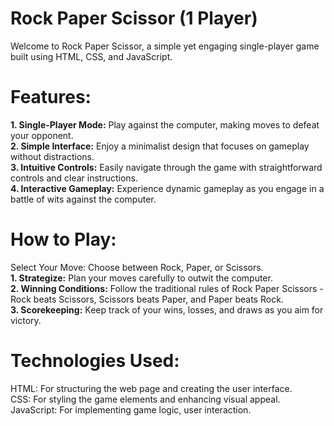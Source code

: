 # Rock Paper Scissor (1 Player)
Welcome to Rock Paper Scissor, a simple yet engaging single-player game built using HTML, CSS, and JavaScript.

# Features:
**1. Single-Player Mode:** Play against the computer, making moves to defeat your opponent.  <br/>
**2. Simple Interface:** Enjoy a minimalist design that focuses on gameplay without distractions.  <br/>
**3. Intuitive Controls:** Easily navigate through the game with straightforward controls and clear instructions.  <br/>
**4. Interactive Gameplay:** Experience dynamic gameplay as you engage in a battle of wits against the computer.  <br/>

# How to Play:
Select Your Move: Choose between Rock, Paper, or Scissors.  <br/>
**1. Strategize:** Plan your moves carefully to outwit the computer.  <br/>
**2. Winning Conditions:** Follow the traditional rules of Rock Paper Scissors - Rock beats Scissors, Scissors beats Paper, and Paper beats Rock.  <br/>
**3. Scorekeeping:** Keep track of your wins, losses, and draws as you aim for victory.  <br/>

# Technologies Used:
HTML: For structuring the web page and creating the user interface. <br/>
CSS: For styling the game elements and enhancing visual appeal. <br/>
JavaScript: For implementing game logic, user interaction.  <br/>
